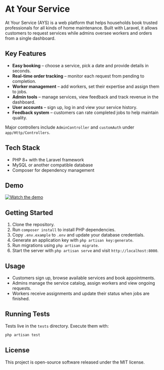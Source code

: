 # At Your Service

At Your Service (AYS) is a web platform that helps households book trusted professionals for all kinds of home maintenance. Built with Laravel, it allows customers to request services while admins oversee workers and orders from a single dashboard.

## Key Features

- **Easy booking** – choose a service, pick a date and provide details in seconds.
- **Real‑time order tracking** – monitor each request from pending to completion.
- **Worker management** – add workers, set their expertise and assign them to jobs.
- **Admin tools** – manage services, view feedback and track revenue in the dashboard.
- **User accounts** – sign up, log in and view your service history.
- **Feedback system** – customers can rate completed jobs to help maintain quality.

Major controllers include `AdminController` and `customAuth` under `app/Http/Controllers`.

## Tech Stack

- PHP 8+ with the Laravel framework
- MySQL or another compatible database
- Composer for dependency management

## Demo

[![Watch the demo](https://img.youtube.com/YyiW6EKmJuU?si=g-X5NM8sfoQEm9XQ/hqdefault.jpg)](https://youtu.be/YyiW6EKmJuU?si=g-X5NM8sfoQEm9XQ)



## Getting Started

1. Clone the repository.
2. Run `composer install` to install PHP dependencies.
3. Copy `.env.example` to `.env` and update your database credentials.
4. Generate an application key with `php artisan key:generate`.
5. Run migrations using `php artisan migrate`.
6. Start the server with `php artisan serve` and visit `http://localhost:8000`.

## Usage

- Customers sign up, browse available services and book appointments.
- Admins manage the service catalog, assign workers and view ongoing requests.
- Workers receive assignments and update their status when jobs are finished.

## Running Tests

Tests live in the `tests` directory. Execute them with:

```bash
php artisan test
```

## License

This project is open-source software released under the MIT license.
